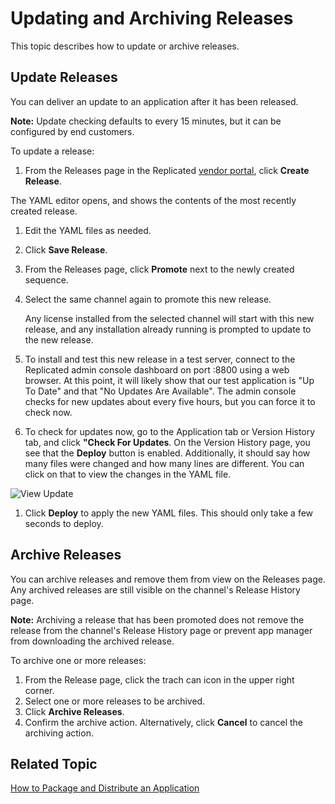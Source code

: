 # Updating and Archiving Releases

This topic describes how to update or archive releases.

## Update Releases

You can deliver an update to an application after it has been released.

**Note:** Update checking defaults to every 15 minutes, but it can be configured by end customers.

To update a release:

1. From the Releases page in the Replicated [vendor portal](https://vendor.replicated.com), click **Create Release**.

  The YAML editor opens, and shows the contents of the most recently created release.

1. Edit the YAML files as needed.

1. Click **Save Release**.
1. From the Releases page, click **Promote** next to the newly created sequence.
1. Select the same channel again to promote this new release.

    Any license installed from the selected channel will start with this new release, and any installation already running is prompted to update to the new release.

1. To install and test this new release in a test server, connect to the Replicated admin console dashboard on port :8800 using a web browser.
  At this point, it will likely show that our test application is "Up To Date" and that "No Updates Are Available". The admin console checks for new updates about every five hours, but you can force it to check now.

1. To check for updates now, go to the Application tab or Version History tab, and click **"Check For Updates**.
  On the Version History page, you see that the **Deploy** button is enabled. Additionally, it should say how many files were changed and how many lines are different. You can click on that to view the changes in the YAML file.

  ![View Update](/images/guides/kots/view-update.png)

1. Click **Deploy** to apply the new YAML files. This should only take a few seconds to deploy.

## Archive Releases

You can archive releases and remove them from view on the Releases page. Any archived releases are still visible on the channel's Release History page. 

**Note:** Archiving a release that has been promoted does not remove the release from the channel's Release History page or prevent app manager from downloading the archived release. 

To archive one or more releases: 

1. From the Release page, click the trach can icon in the upper right corner.
1. Select one or more releases to be archived.
1. Click **Archive Releases**. 
1. Confirm the archive action. Alternatively, click **Cancel** to cancel the archiving action. 

## Related Topic

[How to Package and Distribute an Application](distributing-workflow)
